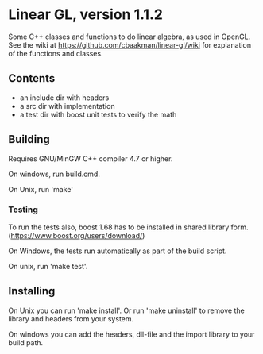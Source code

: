 # Linear GL, version 1.1.2
Some C++ classes and functions to do linear algebra, as used in OpenGL.
See the wiki at https://github.com/cbaakman/linear-gl/wiki for explanation of the functions and classes.

## Contents
* an include dir with headers
* a src dir with implementation
* a test dir with boost unit tests to verify the math

## Building
Requires GNU/MinGW C++ compiler 4.7 or higher.

On windows, run build.cmd.

On Unix, run 'make'

### Testing

To run the tests also, boost 1.68 has to be installed in shared library form.
(https://www.boost.org/users/download/)

On Windows, the tests run automatically as part of the build script.

On unix, run 'make test'.

## Installing

On Unix you can run 'make install'.
Or run 'make uninstall' to remove the library and headers from your system.

On windows you can add the headers, dll-file and the import library to your build path.
